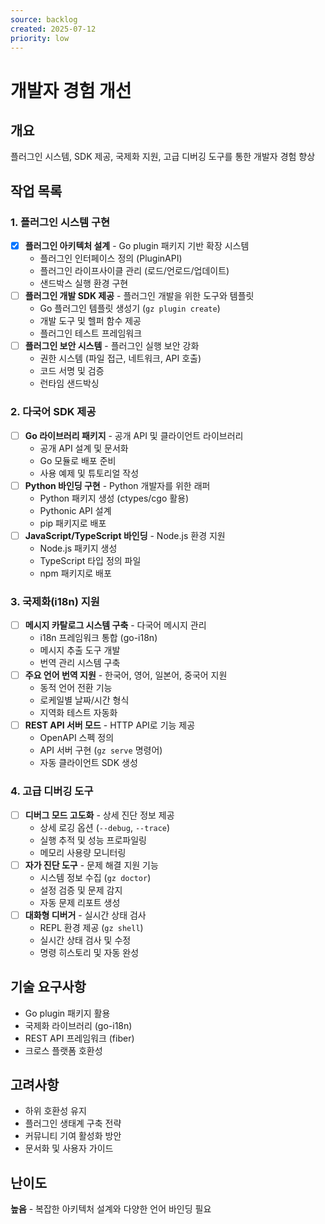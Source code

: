 ```yaml
---
source: backlog
created: 2025-07-12
priority: low
---
```


# 개발자 경험 개선

## 개요
플러그인 시스템, SDK 제공, 국제화 지원, 고급 디버깅 도구를 통한 개발자 경험 향상

## 작업 목록

### 1. 플러그인 시스템 구현
- [x] **플러그인 아키텍처 설계** - Go plugin 패키지 기반 확장 시스템
  - 플러그인 인터페이스 정의 (PluginAPI)
  - 플러그인 라이프사이클 관리 (로드/언로드/업데이트)
  - 샌드박스 실행 환경 구현
- [ ] **플러그인 개발 SDK 제공** - 플러그인 개발을 위한 도구와 템플릿
  - Go 플러그인 템플릿 생성기 (`gz plugin create`)
  - 개발 도구 및 헬퍼 함수 제공
  - 플러그인 테스트 프레임워크
- [ ] **플러그인 보안 시스템** - 플러그인 실행 보안 강화
  - 권한 시스템 (파일 접근, 네트워크, API 호출)
  - 코드 서명 및 검증
  - 런타임 샌드박싱

### 2. 다국어 SDK 제공
- [ ] **Go 라이브러리 패키지** - 공개 API 및 클라이언트 라이브러리
  - 공개 API 설계 및 문서화
  - Go 모듈로 배포 준비
  - 사용 예제 및 튜토리얼 작성
- [ ] **Python 바인딩 구현** - Python 개발자를 위한 래퍼
  - Python 패키지 생성 (ctypes/cgo 활용)
  - Pythonic API 설계
  - pip 패키지로 배포
- [ ] **JavaScript/TypeScript 바인딩** - Node.js 환경 지원
  - Node.js 패키지 생성
  - TypeScript 타입 정의 파일
  - npm 패키지로 배포

### 3. 국제화(i18n) 지원
- [ ] **메시지 카탈로그 시스템 구축** - 다국어 메시지 관리
  - i18n 프레임워크 통합 (go-i18n)
  - 메시지 추출 도구 개발
  - 번역 관리 시스템 구축
- [ ] **주요 언어 번역 지원** - 한국어, 영어, 일본어, 중국어 지원
  - 동적 언어 전환 기능
  - 로케일별 날짜/시간 형식
  - 지역화 테스트 자동화
- [ ] **REST API 서버 모드** - HTTP API로 기능 제공
  - OpenAPI 스펙 정의
  - API 서버 구현 (`gz serve` 명령어)
  - 자동 클라이언트 SDK 생성

### 4. 고급 디버깅 도구
- [ ] **디버그 모드 고도화** - 상세 진단 정보 제공
  - 상세 로깅 옵션 (`--debug`, `--trace`)
  - 실행 추적 및 성능 프로파일링
  - 메모리 사용량 모니터링
- [ ] **자가 진단 도구** - 문제 해결 지원 기능
  - 시스템 정보 수집 (`gz doctor`)
  - 설정 검증 및 문제 감지
  - 자동 문제 리포트 생성
- [ ] **대화형 디버거** - 실시간 상태 검사
  - REPL 환경 제공 (`gz shell`)
  - 실시간 상태 검사 및 수정
  - 명령 히스토리 및 자동 완성

## 기술 요구사항
- Go plugin 패키지 활용
- 국제화 라이브러리 (go-i18n)
- REST API 프레임워크 (fiber)
- 크로스 플랫폼 호환성

## 고려사항
- 하위 호환성 유지
- 플러그인 생태계 구축 전략
- 커뮤니티 기여 활성화 방안
- 문서화 및 사용자 가이드

## 난이도
**높음** - 복잡한 아키텍처 설계와 다양한 언어 바인딩 필요